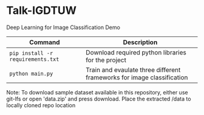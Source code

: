 # Talk-IGDTUW
Deep Learning for Image Classification Demo

| Command | Description |
| ------- | ----------- |
| `pip install -r requirements.txt` | Download required python libraries for the project |
| `python main.py` | Train and evaulate three different frameworks for image classification |

Note: To download sample dataset available in this repository, either use git-lfs or open 'data.zip' and press download. Place the extracted /data to locally cloned repo location
